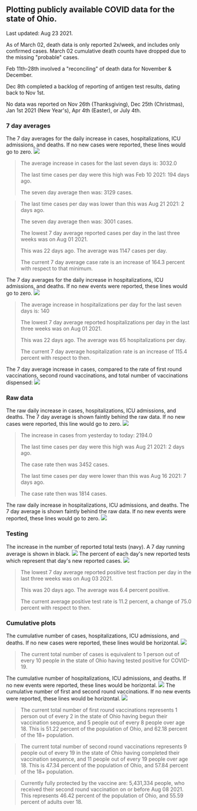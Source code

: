 ## Plotting publicly available COVID data for the state of Ohio. 

Last updated: Aug 23 2021. 

As of March 02, death data is only reported 2x/week, and includes only confirmed cases. March 02 cumulative death counts have dropped due to the missing "probable" cases.

Feb 11th-28th involved a "reconciling" of death data for November & December.

Dec 8th completed a backlog of reporting of antigen test results, dating back to Nov 1st.

No data was reported on Nov 26th (Thanksgiving), Dec 25th (Christmas), Jan 1st 2021 (New Year's), Apr 4th (Easter), or July 4th.
### 7 day averages
The 7 day averages for the daily increase in cases, hospitalizations, ICU admissions, and deaths. If no new cases were reported, these lines would go to zero.
![](7dayaverage_cases.png)

>The average increase in cases for the last seven days is: 3032.0
>
>The last time cases per day were this high was Feb 10 2021: 194 days ago.
>
>The seven day average then was: 3129 cases.

>
>The last time cases per day was lower than this was Aug 21 2021: 2 days ago.
>
>The seven day average then was: 3001 cases.
>
>The lowest 7 day average reported cases per day in the last three weeks was on Aug 01 2021.
>
>This was 22 days ago. The average was 1147 cases per day.
>
>The current 7 day average case rate is an increase of 164.3 percent with respect to that minimum.

The 7 day averages for the daily increase in hospitalizations, ICU admissions, and deaths. If no new events were reported, these lines would go to zero.
![](7dayaverage_hospital.png)

>The average increase in hospitalizations per day for the last seven days is: 140
>
>The lowest 7 day average reported hospitalizations per day in the last three weeks was on Aug 01 2021.
>
>This was 22 days ago. The average was 65 hospitalizations per day.
>
>The current 7 day average hospitalization rate is an increase of 115.4 percent with respect to then.

The 7 day average increase in cases, compared to the rate of first round vaccinations, second round vaccinations, and total number of vaccinations dispensed:
![](DailyVaccinationsCases.png)

### Raw data
The raw daily increase in cases, hospitalizations, ICU admissions, and deaths. The 7 day average is shown faintly behind the raw data. If no new cases were reported, this line would go to zero.
![](DailyCases.png)

>The increase in cases from yesterday to today: 2194.0 
>
>The last time cases per day were this high was Aug 21 2021: 2 days ago. 
>
>The case rate then was 3452 cases.
>
>The last time cases per day were lower than this was Aug 16 2021: 7 days ago. 
>
>The case rate then was 1814 cases.

The raw daily increase in hospitalizations, ICU admissions, and deaths. The 7 day average is shown faintly behind the raw data. If no new events were reported, these lines would go to zero.
![](DailyHospitalizations.png)

### Testing

The increase in the number of reported total tests (navy). A 7 day running average is shown in black.
![](DailyTests.png)
The percent of each day's new reported tests which represent that day's new reported cases.
![](percentpositive_tests.png)

>The lowest 7 day average reported positive test fraction per day in the last three weeks was on Aug 03 2021.
>
>This was 20 days ago. The average was 6.4 percent positive. 
>
>The current average positive test rate is 11.2 percent, a change of 75.0 percent with respect to then. 

### Cumulative plots
The cumulative number of cases, hospitalizations, ICU admissions, and deaths. If no new cases were reported, these lines would be horizontal.
![](Cases.png)

>The current total number of cases is equivalent to 1 person out of every 10 people in the state of Ohio having tested positive for COVID-19.

The cumulative number of hospitalizations, ICU admissions, and deaths. If no new events were reported, these lines would be horizontal.
![](Hospitalizations.png)
The cumulative number of first and second round vaccinations. If no new events were reported, these lines would be horizontal.
![](Vaccinations.png)

>The current total number of first round vaccinations represents 1 person out of every 2 in the state of Ohio having begun their vaccination sequence,  and 5 people out of every 8 people over age 18.
 >This is 51.22 percent of the population of Ohio, and 62.18 percent of the 18+ population.

>The current total number of second round vaccinations represents 9 people out of every 19 in the state of Ohio having completed their vaccination sequence, and 11 people out of every 19 people over age 18. 
>This is 47.34 percent of the population of Ohio, and 57.84 percent of the 18+ population.

>Currently fully protected by the vaccine are: 5,431,334 people, who received their second round vaccination on or before Aug 08 2021.
>This represents 46.42 percent of the population of Ohio, and 55.59 percent of adults over 18.

